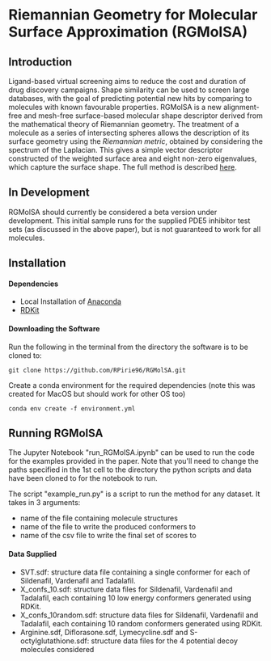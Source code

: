 # Riemannian Geometry for Molecular Surface Approximation (RGMolSA)

## Introduction

Ligand-based virtual screening aims to reduce the cost and duration of drug discovery campaigns. Shape similarity can be used to screen large databases, with the goal of predicting potential new hits by comparing to molecules with known favourable properties. RGMolSA is a new alignment-free and mesh-free surface-based molecular shape descriptor derived from the mathematical theory of Riemannian geometry. The treatment of a molecule as a series of intersecting spheres allows the description of its surface geometry using the _Riemannian metric_, obtained by considering the spectrum of the Laplacian. This gives a simple vector descriptor constructed of the weighted surface area and eight non-zero eigenvalues, which capture the surface shape. The full method is described [here](https://royalsocietypublishing.org/doi/10.1098/rspa.2023.0343).

## In Development

RGMolSA should currently be considered a beta version under development. This initial sample runs for the supplied PDE5 inhibitor test sets (as discussed in the above paper), but is not guaranteed to work for all molecules.

## Installation

#### Dependencies
- Local Installation of [Anaconda](https://www.anaconda.com)
- [RDKit](https://www.rdkit.org/docs/Install.html)

#### Downloading the Software
Run the following in the terminal from the directory the software is to be cloned to:
```
git clone https://github.com/RPirie96/RGMolSA.git
```

Create a conda environment for the required dependencies (note this was created for MacOS but should work for other OS too)
```
conda env create -f environment.yml
```

## Running RGMolSA

The Jupyter Notebook "run_RGMolSA.ipynb" can be used to run the code for the examples provided in the paper. Note that you'll need to change the paths specified in the 1st cell to the directory the python scripts and data have been cloned to for the notebook to run.

The script "example_run.py" is a script to run the method for any dataset. It takes in 3 arguments:
- name of the file containing molecule structures
- name of the file to write the produced conformers to
- name of the csv file to write the final set of scores to

#### Data Supplied
- SVT.sdf: structure data file containing a single conformer for each of Sildenafil, Vardenafil and Tadalafil.
- X_confs_10.sdf: structure data files for Sildenafil, Vardenafil and Tadalafil, each containing 10 low energy conformers generated using RDKit. 
- X_confs_10random.sdf: structure data files for Sildenafil, Vardenafil and Tadalafil, each containing 10 random conformers generated using RDKit.
- Arginine.sdf, Diflorasone.sdf, Lymecycline.sdf and S-octylglutathione.sdf: structure data files for the 4 potential decoy molecules considered

